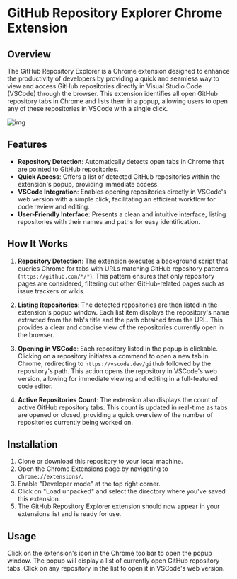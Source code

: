 # GitHub Repository Explorer Chrome Extension

## Overview

The GitHub Repository Explorer is a Chrome extension designed to enhance the productivity of developers by providing a quick and seamless way to view and access GitHub repositories directly in Visual Studio Code (VSCode) through the browser. This extension identifies all open GitHub repository tabs in Chrome and lists them in a popup, allowing users to open any of these repositories in VSCode with a single click.

![img](https://github.com/AK-Khan02/Github-Repository-Explorer-Extension/assets/83300832/eb11a8ff-40c9-409f-b006-aaaf58c4d480)


## Features

- **Repository Detection**: Automatically detects open tabs in Chrome that are pointed to GitHub repositories.
- **Quick Access**: Offers a list of detected GitHub repositories within the extension's popup, providing immediate access.
- **VSCode Integration**: Enables opening repositories directly in VSCode's web version with a simple click, facilitating an efficient workflow for code review and editing.
- **User-Friendly Interface**: Presents a clean and intuitive interface, listing repositories with their names and paths for easy identification.

## How It Works

1. **Repository Detection**: The extension executes a background script that queries Chrome for tabs with URLs matching GitHub repository patterns (`https://github.com/*/*`). This pattern ensures that only repository pages are considered, filtering out other GitHub-related pages such as issue trackers or wikis.

2. **Listing Repositories**: The detected repositories are then listed in the extension's popup window. Each list item displays the repository's name extracted from the tab's title and the path obtained from the URL. This provides a clear and concise view of the repositories currently open in the browser.

3. **Opening in VSCode**: Each repository listed in the popup is clickable. Clicking on a repository initiates a command to open a new tab in Chrome, redirecting to `https://vscode.dev/github` followed by the repository's path. This action opens the repository in VSCode's web version, allowing for immediate viewing and editing in a full-featured code editor.

4. **Active Repositories Count**: The extension also displays the count of active GitHub repository tabs. This count is updated in real-time as tabs are opened or closed, providing a quick overview of the number of repositories currently being worked on.

## Installation

1. Clone or download this repository to your local machine.
2. Open the Chrome Extensions page by navigating to `chrome://extensions/`.
3. Enable "Developer mode" at the top right corner.
4. Click on "Load unpacked" and select the directory where you've saved this extension.
5. The GitHub Repository Explorer extension should now appear in your extensions list and is ready for use.

## Usage

Click on the extension's icon in the Chrome toolbar to open the popup window. The popup will display a list of currently open GitHub repository tabs. Click on any repository in the list to open it in VSCode's web version.

